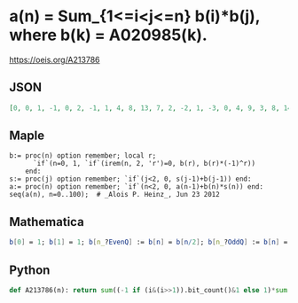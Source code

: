 # a\(n\) \= Sum\_\{1<\=i<j<\=n\} b\(i\)\*b\(j\), where b\(k\) \= A020985\(k\)\.
https://oeis.org/A213786
## JSON
```JSON
[0, 0, 1, -1, 0, 2, -1, 1, 4, 8, 13, 7, 2, -2, 1, -3, 0, 4, 9, 3, 8, 14, 7, 13, 6, 0, -5, -1, 4, 10, 3, 9, 16, 24, 33, 23, 32, 42, 31, 41, 52, 64, 77, 63, 50, 38, 49, 37, 26, 16, 7, 15, 6, -2, 5, -3, 4, 12, 21, 11, 2, -6, 1, -7, 0, 8, 17, 7, 16, 26, 15, 25, 36]
```
## Maple
```Maple
b:= proc(n) option remember; local r;
      `if`(n=0, 1, `if`(irem(n, 2, 'r')=0, b(r), b(r)*(-1)^r))
    end:
s:= proc(j) option remember; `if`(j<2, 0, s(j-1)+b(j-1)) end:
a:= proc(n) option remember; `if`(n<2, 0, a(n-1)+b(n)*s(n)) end:
seq(a(n), n=0..100);  # _Alois P. Heinz_, Jun 23 2012
```
## Mathematica
```Mathematica
b[0] = 1; b[1] = 1; b[n_?EvenQ] := b[n] = b[n/2]; b[n_?OddQ] := b[n] = (-1)^((n-1)/2)*b[(n-1)/2]; a[n_] := Sum[b[i]*b[j], {i, 1, n-1}, {j, i+1, n}]; Table[a[n], {n, 0, 72}] (* _Jean-François Alcover_, Nov 27 2014 *)
```
## Python
```Python
def A213786(n): return sum((-1 if (i&(i>>1)).bit_count()&1 else 1)*sum(-1 if (j&(j>>1)).bit_count()&1 else 1 for j in range(i+1,n+1)) for i in range(1,n+1)) # _Chai Wah Wu_, Feb 12 2023
```

